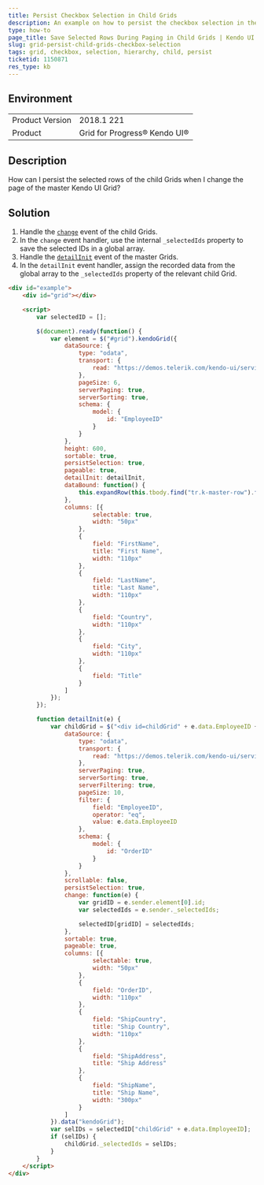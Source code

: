 ```yaml
---
title: Persist Checkbox Selection in Child Grids
description: An example on how to persist the checkbox selection in the child Grids of the Kendo UI Grid.
type: how-to
page_title: Save Selected Rows During Paging in Child Grids | Kendo UI Grid
slug: grid-persist-child-grids-checkbox-selection
tags: grid, checkbox, selection, hierarchy, child, persist
ticketid: 1150871
res_type: kb
---
```


## Environment

<table>
	<tr>
		<td>Product Version</td>
		<td>2018.1 221</td>
	</tr>
	<tr>
		<td>Product</td>
		<td>Grid for Progress® Kendo UI®</td>
	</tr>
</table>

## Description

How can I persist the selected rows of the child Grids when I change the page of the master Kendo UI Grid?

## Solution

1. Handle the [`change`](https://docs.telerik.com/kendo-ui/api/javascript/ui/grid/events/change) event of the child Grids.
1. In the `change` event handler, use the internal `_selectedIds` property to save the selected IDs in a global array.
1. Handle the [`detailInit`](https://docs.telerik.com/kendo-ui/api/javascript/ui/grid/events/detailinit) event of the master Grids.
1. In the `detailInit` event handler, assign the recorded data from the global array to the `_selectedIds` property of the relevant child Grid.

```html
<div id="example">
	<div id="grid"></div>

	<script>
		var selectedID = [];

		$(document).ready(function() {
			var element = $("#grid").kendoGrid({
				dataSource: {
					type: "odata",
					transport: {
						read: "https://demos.telerik.com/kendo-ui/service/Northwind.svc/Employees"
					},
					pageSize: 6,
					serverPaging: true,
					serverSorting: true,
					schema: {
						model: {
							id: "EmployeeID"
						}
					}
				},
				height: 600,
				sortable: true,
				persistSelection: true,
				pageable: true,
				detailInit: detailInit,
				dataBound: function() {
					this.expandRow(this.tbody.find("tr.k-master-row").first());
				},
				columns: [{
						selectable: true,
						width: "50px"
					},
					{
						field: "FirstName",
						title: "First Name",
						width: "110px"
					},
					{
						field: "LastName",
						title: "Last Name",
						width: "110px"
					},
					{
						field: "Country",
						width: "110px"
					},
					{
						field: "City",
						width: "110px"
					},
					{
						field: "Title"
					}
				]
			});
		});

		function detailInit(e) {
			var childGrid = $("<div id=childGrid" + e.data.EmployeeID + "/>").appendTo(e.detailCell).kendoGrid({
				dataSource: {
					type: "odata",
					transport: {
						read: "https://demos.telerik.com/kendo-ui/service/Northwind.svc/Orders"
					},
					serverPaging: true,
					serverSorting: true,
					serverFiltering: true,
					pageSize: 10,
					filter: {
						field: "EmployeeID",
						operator: "eq",
						value: e.data.EmployeeID
					},
					schema: {
						model: {
							id: "OrderID"
						}
					}
				},
				scrollable: false,
				persistSelection: true,
				change: function(e) {
					var gridID = e.sender.element[0].id;
					var selectedIds = e.sender._selectedIds;

					selectedID[gridID] = selectedIds;
				},
				sortable: true,
				pageable: true,
				columns: [{
						selectable: true,
						width: "50px"
					},
					{
						field: "OrderID",
						width: "110px"
					},
					{
						field: "ShipCountry",
						title: "Ship Country",
						width: "110px"
					},
					{
						field: "ShipAddress",
						title: "Ship Address"
					},
					{
						field: "ShipName",
						title: "Ship Name",
						width: "300px"
					}
				]
			}).data("kendoGrid");
			var selIDs = selectedID["childGrid" + e.data.EmployeeID];
			if (selIDs) {
				childGrid._selectedIds = selIDs;
			}
		}
	</script>
</div>
```
